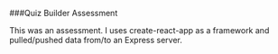 ###Quiz Builder Assessment

This was an assessment. I uses create-react-app as a framework and pulled/pushed data
from/to an Express server. 
